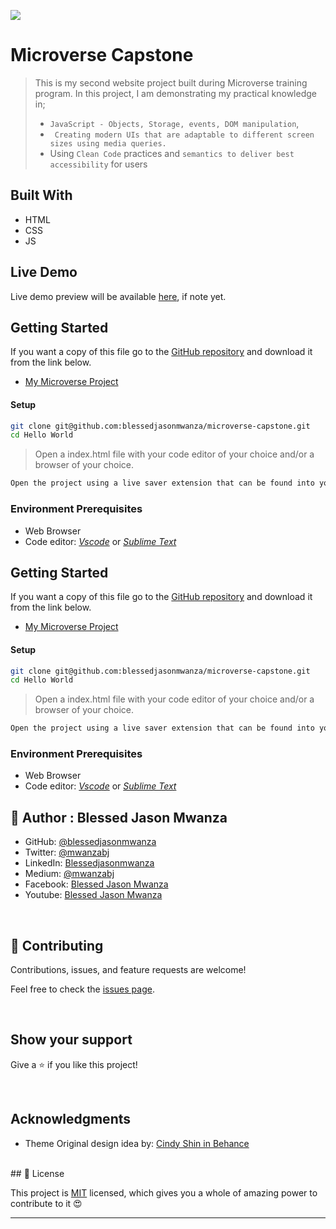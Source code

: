 ![](https://img.shields.io/badge/Microverse-blueviolet)

# Microverse Capstone

> This is my second website project built during Microverse training program.
> In this project, I am demonstrating my practical knowledge in; 
> - ```JavaScript - Objects, Storage, events, DOM manipulation```,
> - ``` Creating modern UIs that are adaptable to different screen sizes using media queries.```
> - Using ```Clean Code``` practices and ```semantics to deliver best accessibility``` for users

<!-- ![my-portfolio-screenshot desktop](./images/website-preview.png) -->


## Built With

- HTML
- CSS
- JS

## Live Demo

Live demo preview will be available [here](https://blessedjasonmwanza.github.io/microverse-capstone/), if note yet.


## Getting Started
If you want a copy of this file go to the [GitHub repository](https://github.com/blessedjasonmwanza/microverse-capstone) and download it from the link below.
- [My Microverse Project](git@github.com:blessedjasonmwanza/microverse-capstone.git)

#### Setup
```bash
git clone git@github.com:blessedjasonmwanza/microverse-capstone.git
cd Hello World
```
> Open a index.html file with your code editor of your choice and/or a browser of your choice.
```bash
Open the project using a live saver extension that can be found into your code editor.
```

### Environment Prerequisites
- Web Browser
- Code editor: _[Vscode](https://code.visualstudio.com/)_ or _[Sublime Text](https://www.sublimetext.com/)_

## Getting Started
If you want a copy of this file go to the [GitHub repository](https://github.com/blessedjasonmwanza/microverse-capstone) and download it from the link below.
- [My Microverse Project](git@github.com:blessedjasonmwanza/microverse-capstone.git)

#### Setup
```bash
git clone git@github.com:blessedjasonmwanza/microverse-capstone.git
cd Hello World
```
> Open a index.html file with your code editor of your choice and/or a browser of your choice.
```bash
Open the project using a live saver extension that can be found into your code editor.
```

### Environment Prerequisites
- Web Browser
- Code editor: _[Vscode](https://code.visualstudio.com/)_ or _[Sublime Text](https://www.sublimetext.com/)_

## 👤 Author : Blessed Jason Mwanza

- GitHub: [@blessedjasonmwanza](https://github.com/blessedjasonmwanza)
- Twitter: [@mwanzabj](https://twitter.com/mwanzabj)
- LinkedIn: [Blessedjasonmwanza](https://linkedin.com/in/blessedjasonmwanza)
- Medium: [@mwanzabj](https://medium.com/@mwanzabj)
- Facebook: [Blessed Jason Mwanza](https://facebook.com/blessedjasonmwanza)
- Youtube: [Blessed Jason Mwanza](https://www.youtube.com/channel/UCarmzp5wfUxvCGScIwJZNfg)
<br>

## 🤝 Contributing

Contributions, issues, and feature requests are welcome!

Feel free to check the [issues page](../../issues/).

<br>

## Show your support
Give a ⭐️ if you like this project!

<br>

## Acknowledgments

- Theme Original design idea by: 
[Cindy Shin in Behance](https://www.behance.net/adagio07)

<br>
## 📝 License

<br>

This project is [MIT](./MIT.md) licensed, which gives you a whole of amazing power to contribute to it 😍

---
